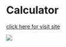 # Calculator

<a href="https://sanketvyadav.github.io/calculator">click here for visit site</a>

<img src="https://i.imgur.com/AUSVUtS.png">
